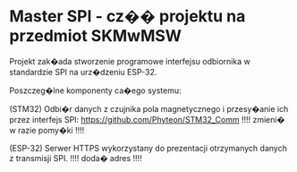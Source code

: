 Master SPI - cz�� projektu na przedmiot SKMwMSW
========================
Projekt zak�ada stworzenie programowe interfejsu odbiornika w standardzie SPI na urz�dzeniu ESP-32.

Poszczeg�lne komponenty ca�ego systemu:

(STM32) Odbi�r danych z czujnika pola magnetycznego i przesy�anie ich przez interfejs SPI:
https://github.com/Phyteon/STM32_Comm  !!!! zmieni� w razie pomy�ki !!!!

(ESP-32) Serwer HTTPS wykorzystany do prezentacji otrzymanych danych z transmisji SPI.
!!!! doda� adres !!!!